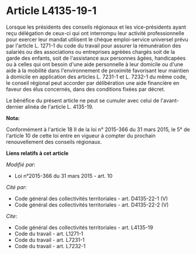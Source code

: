 # Article L4135-19-1

Lorsque les présidents des conseils régionaux et les vice-présidents ayant reçu délégation de ceux-ci qui ont interrompu leur
activité professionnelle pour exercer leur mandat utilisent le chèque emploi-service universel prévu par l'article L. 1271-1
du code du travail pour assurer la rémunération des salariés ou des associations ou entreprises agréées chargés soit de la
garde des enfants, soit de l'assistance aux personnes âgées, handicapées ou à celles qui ont besoin d'une aide personnelle à
leur domicile ou d'une aide à la mobilité dans l'environnement de proximité favorisant leur maintien à domicile en
application des articles L. 7231-1 et L. 7232-1 du même code, le conseil régional peut accorder par délibération une aide
financière en faveur des élus concernés, dans des conditions fixées par décret. 

Le bénéfice du présent article ne peut se cumuler avec celui de l'avant-dernier alinéa de l'article L. 4135-19.

**Nota:**

Conformément à l'article 18 II de la loi n° 2015-366 du 31 mars 2015, le 5° de l'article 10 de cette loi entre en vigueur à
compter du prochain renouvellement des conseils régionaux.

**Liens relatifs à cet article**

_Modifié par_:

  - Loi n°2015-366 du 31 mars 2015 - art. 10

_Cité par_:

  - Code général des collectivités territoriales - art. D4135-22-1 (V)
  - Code général des collectivités territoriales - art. D4135-22-2 (V)

_Cite_:

  - Code général des collectivités territoriales - art. L4135-19
  - Code du travail - art. L1271-1
  - Code du travail - art. L7231-1
  - Code du travail - art. L7232-1
